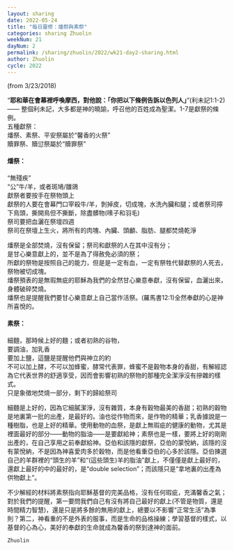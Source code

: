 ```yaml
---
layout: sharing
date: 2022-05-24
title: "每日靈修：燔祭與素祭"
categories: sharing Zhuolin
weekNum: 21
dayNum: 2
permalink: /sharing/zhuolin/2022/wk21-day2-sharing.html
author: Zhuolin
cycle: 2022
---
```

(from 3/23/2018)

“**耶和華在會幕裡呼喚摩西，對他說：「你把以下條例告訴以色列人」**”(利未記1:1-2)—— 整個利未記，大多都是神的曉諭，呼召他的百姓成為聖潔。1-7是獻祭的條例。  
五種獻祭：  
燔祭、素祭、平安祭屬於“馨香的火祭”  
贖罪祭、贖愆祭屬於“贖罪祭”  

#### 燔祭：  
“無殘疾”  
“公”牛/羊，或者斑鳩/雛鴿  
獻祭者要按手在祭物頭上  
獻祭的人要在會幕門口宰殺牛/羊，剝掉皮，切成塊，水洗內臟和腿；或者祭司擰下鳥頭，撕開鳥但不撕斷，除盡髒物(嗉子和羽毛)  
祭司要把血灑在祭壇四週  
祭司在祭壇上生火，將所有的肉塊、內臟、頭顱、脂肪、腿都焚燒乾淨  

燔祭是全部焚燒，沒有保留；祭司和獻祭的人在其中沒有分；  
是甘心樂意獻上的，並不是為了得赦免必須的祭；  
所獻的祭物是按照自己的能力，但是是一定有血，一定有祭牲代替獻祭的人死去，祭物被切成塊。  
燔祭預表的是無瑕無疵的耶穌為我們的全然甘心樂意奉獻，沒有保留，血灑出來，身體破碎焚燒。  
燔祭也是提醒我們要甘心樂意獻上自己當作活祭。(羅馬書12:1)全然奉獻的心是神所喜悅的。  

#### 素祭：  
細麵，那時候上好的麵；或者初熟的谷物，  
要調油，加乳香  
要加上鹽，這鹽是提醒他們與神立的約  
不可以加上酵，不可以加蜂蜜，酵常代表罪，蜂蜜不是穀物本身的香甜，有解經認為它代表世界的舒適享受，因而會影響初熟的祭物的那種完全潔淨沒有摻雜的樣式。  
只是象徵地焚燒一部分，剩下的歸給祭司  

細麵是上好的，因為它細膩潔淨，沒有雜質，本身有穀物最美的香甜；初熟的穀物是地裏第一批的出產，是最好的。油也從作物而來，是作物的精華；乳香據說是一種樹脂，也是上好的精華。使用動物的血祭，是獻上無瑕疵的健康的動物，尤其是裡面最好的部分——動物的脂油——是要獻給神；素祭也是一樣，要將上好的剛剛出產的，在自己享用之前奉獻給神。亞伯和該隱的獻祭，亞伯的蒙悅納，該隱的沒有蒙悅納，不是因為神喜愛肉多於穀物，而是他看重亞伯的心多於該隱。亞伯揀選自己的羊群裡的“頭生的羊”和“(這些頭生)羊的脂油”獻上，不僅僅是獻上最好的，還獻上最好的中的最好的，是“double selection”；而該隱只是“拿地裏的出產為供物獻上”。  

不少解經的材料將素祭指向耶穌基督的完美品格，沒有任何瑕疵，充滿馨香之氣；  
對於我們的提醒，第一要問我們自己有沒有將自己最好的獻上(不管是物質，還是時間精力智慧)，還是只是將多餘的無用的獻上，總要以不影響“正常生活”為準則？第二，神看重的不是外表的服事，而是生命的品格操練；學習基督的樣式，以基督的心為心，美好的奉獻的生命就成為馨香的祭到達神的面前。  

`Zhuolin`
